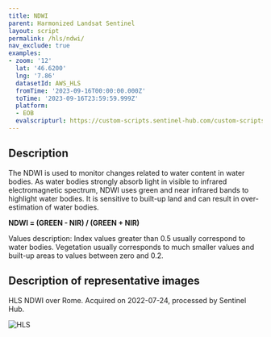 ```yaml
---
title: NDWI
parent: Harmonized Landsat Sentinel
layout: script
permalink: /hls/ndwi/
nav_exclude: true
examples:
- zoom: '12'
  lat: '46.6200'
  lng: '7.86'
  datasetId: AWS_HLS
  fromTime: '2023-09-16T00:00:00.000Z'
  toTime: '2023-09-16T23:59:59.999Z'
  platform:
  - EOB
  evalscripturl: https://custom-scripts.sentinel-hub.com/custom-scripts/hls/ndwi/script.js
---
```


## Description

The NDWI is used to monitor changes related to water content in water bodies. As water bodies strongly absorb light in visible to infrared electromagnetic spectrum, NDWI uses green and near infrared bands to highlight water bodies. It is sensitive to built-up land and can result in over-estimation of water bodies. 

**NDWI = (GREEN - NIR) / (GREEN + NIR)**

Values description: Index values greater than 0.5 usually correspond to water bodies. Vegetation usually corresponds to much smaller values and built-up areas to values between zero and 0.2.

## Description of representative images

HLS NDWI over Rome. Acquired on 2022-07-24, processed by Sentinel Hub. 

![HLS](fig/fig1.jpeg)